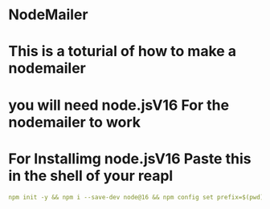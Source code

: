# NodeMailer

# This is a toturial of how to make a nodemailer

# you will need node.jsV16 For the nodemailer to work

# For Installimg node.jsV16 Paste this in the shell of your reapl
```yaml
npm init -y && npm i --save-dev node@16 && npm config set prefix=$(pwd)/node_modules/node && export PATH=$(pwd)/node_modules/node/bin:$PATH
```

